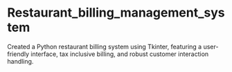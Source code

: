 # Restaurant_billing_management_system

Created a Python restaurant billing system using Tkinter, featuring a user-friendly interface, tax
inclusive billing, and robust customer interaction handling.

